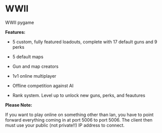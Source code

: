 # WWII
WWII pygame


**Features:**


* 5 custom, fully featured loadouts, complete with 17 default guns and 9 perks

* 5 default maps

* Gun and map creators

* 1v1 online multiplayer

* Offline competition against AI

* Rank system. Level up to unlock new guns, perks, and feautures 


**Please Note:**

If you want to play online on something other than lan, you have to point forward everything coming in at port 5006 to port 5006. The client then must use your public (not private!!) IP address to connect.

